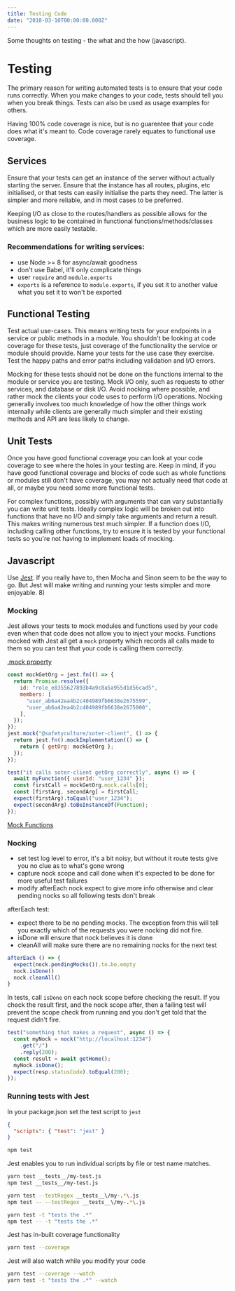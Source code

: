 ```yaml
---
title: Testing Code
date: "2018-03-10T00:00:00.000Z"
---
```


Some thoughts on testing - the what and the how (javascript).

# Testing

The primary reason for writing automated tests is to ensure that your code runs
correctly. When you make changes to your code, tests should tell you when you
break things. Tests can also be used as usage examples for others.

Having 100% code coverage is nice, but is no guarentee that your code does what
it's meant to. Code coverage rarely equates to functional use coverage.

## Services

Ensure that your tests can get an instance of the server without actually
starting the server. Ensure that the instance has all routes, plugins, etc
initialised, or that tests can easily initialise the parts they need. The
latter is simpler and more reliable, and in most cases to be preferred.

Keeping I/O as close to the routes/handlers as possible allows for the business
logic to be contained in functional functions/methods/classes which are more
easily testable.

### Recommendations for writing services:

- use Node >= 8 for async/await goodness
- don't use Babel, it'll only complicate things
- user `require` and `module.exports`
- `exports` is a reference to `module.exports`, if you set it to another value
  what you set it to won't be exported

## Functional Testing

Test actual use-cases. This means writing tests for your endpoints in a service
or public methods in a module. You shouldn't be looking at code coverage for
these tests, just coverage of the functionality the service or module should
provide. Name your tests for the use case they exercise. Test the happy paths
and error paths including validation and I/O errors.

Mocking for these tests should not be done on the functions internal to the
module or service you are testing. Mock I/O only, such as requests to other
services, and database or disk I/O. Avoid nocking where possible, and rather
mock the clients your code uses to perform I/O operations. Nocking generally
involves too much knowledge of how the other things work internally while
clients are generally much simpler and their existing methods and API are
less likely to change.

## Unit Tests

Once you have good functional coverage you can look at your code coverage to
see where the holes in your testing are. Keep in mind, if you have good
functional coverage and blocks of code such as whole functions or modules
still don't have coverage, you may not actually need that code at all, or
maybe you need some more functional tests.

For complex functions, possibly with arguments that can vary substantially
you can write unit tests. Ideally complex logic will be broken out into
functions that have no I/O and simply take arguments and return a result.
This makes writing numerous test much simpler. If a function does I/O,
including calling other functions, try to ensure it is tested by your
functional tests so you're not having to implement loads of mocking.

## Javascript

Use [Jest](https://facebook.github.io/jest/docs/en/api.html). If you really have to, then Mocha and Sinon seem to be the way to go.
But Jest will make writing and running your tests simpler and more enjoyable. 8)

### Mocking

Jest allows your tests to mock modules and functions used by your code even when
that code does not allow you to inject your mocks. Functions mocked with Jest all
get a `mock` property which records all calls made to them so you can test that
your code is calling them correctly.

[.mock property](https://facebook.github.io/jest/docs/en/mock-functions.html#mock-property)

```javascript
const mockGetOrg = jest.fn(() => {
  return Promise.resolve({
    id: "role_e8355627893b4a9c8a5a955d1d56cad5",
    members: [
      "user_ab6a42ea4b2c404989fb6638e2675599",
      "user_ab6a42ea4b2c404989fb6638e2675000",
    ],
  });
});
jest.mock("@safetyculture/soter-client", () => {
  return jest.fn().mockImplementation(() => {
    return { getOrg: mockGetOrg };
  });
});

test("it calls soter-client getOrg correctly", async () => {
  await myFunction({ userId: "user_1234" });
  const firstCall = mockGetOrg.mock.calls[0];
  const [firstArg, secondArg] = firstCall;
  expect(firstArg).toEqual("user_1234");
  expect(secondArg).toBeInstanceOf(Function);
});
```

[Mock Functions](https://facebook.github.io/jest/docs/en/mock-functions.html)

### Nocking

- set test log level to error, it's a bit noisy, but without it route tests give you no clue as to what's gone wrong
- capture nock scope and call done when it's expected to be done for more useful test failures
- modify afterEach nock expect to give more info otherwise and clear pending nocks so all following tests don't break

afterEach test:

- expect there to be no pending mocks. The exception from this will tell you
  exactly which of the requests you were nocking did not fire.
- isDone will ensure that nock believes it is done
- cleanAll will make sure there are no remaining nocks for the next test

```javascript
afterEach () => {
  expect(nock.pendingMocks()).to.be.empty
  nock.isDone()
  nock.cleanAll()
}
```

In tests, call `isDone` on each nock scope before checking the result. If you
check the result first, and the nock scope after, then a failing test will
prevent the scope check from running and you don't get told that the request
didn't fire.

```javascript
test("something that makes a request", async () => {
  const myNock = nock("http://localhost:1234")
    .get("/")
    .reply(200);
  const result = await getHome();
  myNock.isDone();
  expect(resp.statusCode).toEqual(200);
});
```

### Running tests with Jest

In your package.json set the test script to `jest`

```json
{
  "scripts": { "test": "jest" }
}
```

```bash
npm test
```

Jest enables you to run individual scripts by file or test name matches.

```bash
yarn test __tests__/my-test.js
npm test __tests__/my-test.js

yarn test --testRegex __tests__\/my-.*\.js
npm test -- --testRegex __tests__\/my-.*\.js

yarn test -t "tests the .*"
npm test -- -t "tests the .*"
```

Jest has in-built coverage functionality

```bash
yarn test --coverage
```

Jest will also watch while you modify your code

```bash
yarn test --coverage --watch
yarn test -t "tests the .*" --watch
```
